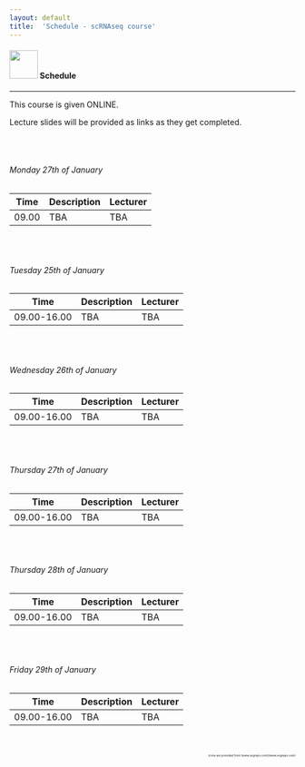```yaml
---
layout: default
title:  'Schedule - scRNAseq course'
---
```


#### <img border="0" src="https://www.svgrepo.com/show/158264/schedule.svg" width="50" height="50"> Schedule
***

This course is given ONLINE.

Lecture slides will be provided as links as they get completed.

<br/>

<br/>

###### Monday 27th of January

| Time  | Description         | Lecturer  |
| ----- | ------------------- | --------- |
| 09.00 | TBA | TBA |

<br/>

<br/>

###### Tuesday 25th of January

| Time  | Description         | Lecturer  |
| ----- | ------------------- | --------- |
| 09.00-16.00 | TBA | TBA |

<br/>

<br/>

###### Wednesday 26th of January  

| Time  | Description         | Lecturer  |
| ----- | ------------------- | --------- |
| 09.00-16.00 | TBA | TBA |

<br/>

<br/>

###### Thursday 27th of January  

| Time  | Description         | Lecturer  |
| ----- | ------------------- | --------- |
| 09.00-16.00 | TBA | TBA |

<br/>

<br/>

###### Thursday 28th of January  

| Time  | Description         | Lecturer  |
| ----- | ------------------- | --------- |
| 09.00-16.00 | TBA | TBA |

<br/>

<br/>

###### Friday 29th of January  

| Time  | Description         | Lecturer  |
| ----- | ------------------- | --------- |
| 09.00-16.00 | TBA | TBA |

<br/>

<br/>

<div style="text-align: right; font-size: 5px"> Icons are provided from [www.svgrepo.com](www.svgrepo.com) </div>
